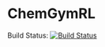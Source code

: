 # ChemGymRL

Build Status: [![Build Status](https://www.travis-ci.com/chemgymrl/chemgymrl.svg?branch=main)](https://www.travis-ci.com/github/chemgymrl/chemgymrl)